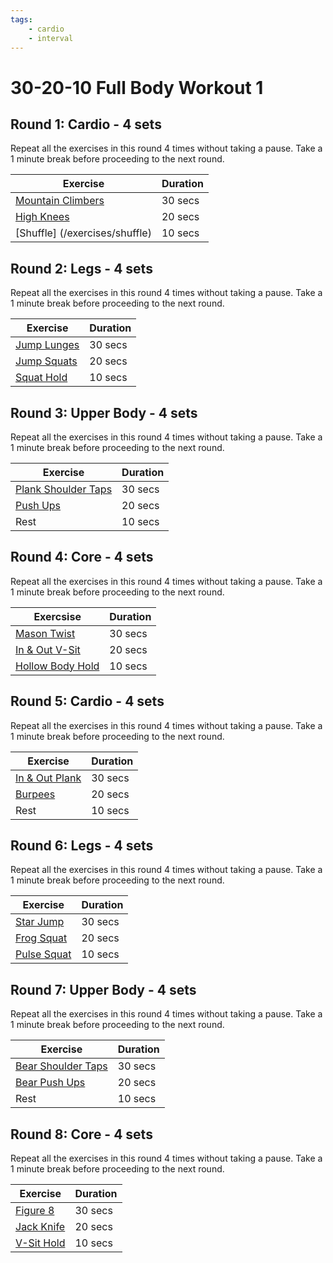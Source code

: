 ```yaml
---
tags:
    - cardio
    - interval
---
```

# 30-20-10 Full Body Workout 1

## Round 1: Cardio - 4 sets
Repeat all the exercises in this round 4 times without taking a pause.  Take a 1 minute break before proceeding to the next round.

| Exercise                                            | Duration |
|------------------                                   |----------|
| [Mountain Climbers](/exercises/mountain-climber.md) | 30 secs |
| [High Knees](/exercises/high-knees.md)              | 20 secs |
| [Shuffle] (/exercises/shuffle)                      | 10 secs |

## Round 2: Legs - 4 sets
Repeat all the exercises in this round 4 times without taking a pause.  Take a 1 minute break before proceeding to the next round.

| Exercise                                 | Duration |
|---                                       |----------|
| [Jump Lunges](/exercises/jump-lunge.md)  | 30 secs |
| [Jump Squats](/exercises/jump-squat.md)  | 20 secs |
| [Squat Hold](/exercises/squat-hold.md)   | 10 secs |

## Round 3: Upper Body - 4 sets
Repeat all the exercises in this round 4 times without taking a pause.  Take a 1 minute break before proceeding to the next round.

| Exercise                                                | Duration | 
|----------------------                                   |------|
| [Plank Shoulder Taps](/exercises/plank-shoulder-tap.md) | 30 secs |    
| [Push Ups](/exercises/push-up.md)                       | 20 secs |
| Rest                                                    | 10 secs |  

## Round 4: Core - 4 sets
Repeat all the exercises in this round 4 times without taking a pause.  Take a 1 minute break before proceeding to the next round.

| Exercsise                                     | Duration |
|---                                            |---       |
| [Mason Twist](/exercises/mason-twist.md)      | 30 secs |
| [In & Out V-Sit](/exercises/in-out-v-sit.md)  | 20 secs |
| [Hollow Body Hold](/exercises/hollow-body.md) | 10 secs |

## Round 5: Cardio - 4 sets
Repeat all the exercises in this round 4 times without taking a pause.  Take a 1 minute break before proceeding to the next round.

| Exercise                                      | Duration |
|---                                            |---       |
| [In & Out Plank](/exercises/in-out-plank.md)  | 30 secs |    
| [Burpees](/exercises/burpee.md)               | 20 secs |    
| Rest                                          | 10 secs |   

## Round 6: Legs - 4 sets
Repeat all the exercises in this round 4 times without taking a pause.  Take a 1 minute break before proceeding to the next round.

|  Exercise                                     | Duration |
|---                                            |---       |
| [Star Jump](/exercises/star-jump.md)          | 30 secs |
| [Frog Squat](/exercises/frog-squat.md)        | 20 secs |
| [Pulse Squat](/exercises/pulse-squat.md)      | 10 secs |

## Round 7: Upper Body - 4 sets
Repeat all the exercises in this round 4 times without taking a pause.  Take a 1 minute break before proceeding to the next round.

| Exercise                                               | Duration |   
|---                                                     |---       |
| [Bear Shoulder Taps](/exercises/bear-shoulder-tap.md)  | 30 secs |    
| [Bear Push Ups](/exercises/bear-push-up.md)            | 20 secs |    
| Rest                                                   | 10 secs | 

## Round 8: Core - 4 sets
Repeat all the exercises in this round 4 times without taking a pause.  Take a 1 minute break before proceeding to the next round.

| Exercise                                      | Duration |
|---                                            |---       |
| [Figure 8](/exercises/figure-8.md)            | 30 secs |
| [Jack Knife](/exercises/jack-knife.md)        | 20 secs |
| [V-Sit Hold](/exercises/v-sit-hold.md)        | 10 secs |